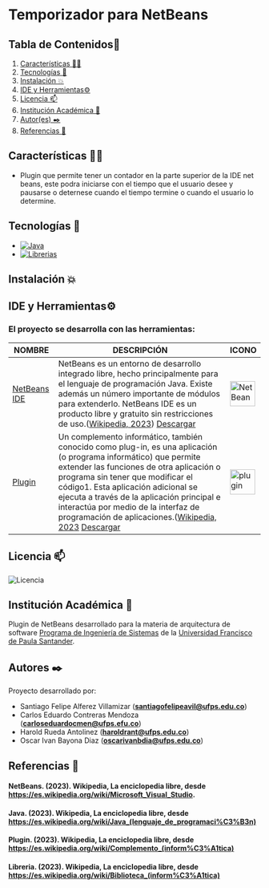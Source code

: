 # Temporizador para NetBeans 

## Tabla de Contenidos📑
1. [Características 👨‍💻](#características-)
2. [Tecnologías 👾](#tecnologías-)
3. [Instalación :boom:](instalación-boom)
4. [IDE y Herramientas⚙️](#ide-y-herramientas%EF%B8%8F)
5. [Licencia 📫](#licencia-)
6. [Institución Académica 🏫](#institución-académica-)
7. [Autor(es) ✒️](#autores-%EF%B8%8F)
8. [Referencias 📖](#referencias-)

## Características 👨‍💻
- Plugin que permite tener un contador en la parte superior de la IDE net beans, este podra iniciarse con el tiempo que el usuario desee y pausarse o deternese cuando el tiempo termine o cuando el usuario lo determine.


## Tecnologías 👾
- [![Java](https://img.shields.io/badge/Java-blue)](https://es.wikipedia.org/wiki/Java_(lenguaje_de_programaci%C3%B3n))
- [![Librerias](https://img.shields.io/badge/librerias-java)](https://sites.google.com/site/primerosistems/materias/algoritmos/librerias-java)

## Instalación :boom:


## IDE y Herramientas⚙️
### El proyecto se desarrolla con las herramientas:
|   	NOMBRE|   	DESCRIPCIÓN|    ICONO|
|---	|---	|---   |
|   	[NetBeans IDE](https://netbeans.apache.org/) | 	NetBeans es un entorno de desarrollo integrado libre, hecho principalmente para el lenguaje de programación Java. Existe además un número importante de módulos para extenderlo. NetBeans IDE​ es un producto libre y gratuito sin restricciones de uso.([Wikipedia, 2023](https://es.wikipedia.org/wiki/NetBeans)) [Descargar](https://netbeans.apache.org/download/index.html)|<img src="https://upload.wikimedia.org/wikipedia/commons/thumb/9/98/Apache_NetBeans_Logo.svg/800px-Apache_NetBeans_Logo.svg.png" height="50px" alt="NetBeans">| 
|   	[Plugin](https://plugins.netbeans.apache.org/) |  Un complemento informático, también conocido como plug-in, es una aplicación (o programa informático) que permite extender las funciones de otra aplicación o programa sin tener que modificar el código1​. Esta aplicación adicional se ejecuta a través de la aplicación principal e interactúa por medio de la interfaz de programación de aplicaciones.([Wikipedia, 2023](https://es.wikipedia.org/wiki/Complemento_(inform%C3%A1tica)) [Descargar](https://plugins.netbeans.apache.org/)|<img src="https://ithemes.com/wp-content/uploads/2017/05/what-is-a-plugin.png" height="50px" alt="plugin">|

## Licencia 📫
![Licencia](https://img.shields.io/badge/Licencia-MTI-blue)

## Institución Académica 🏫
Plugin de NetBeans desarrollado para la materia de arquitectura de software [Programa de Ingeniería de Sistemas](<https://ingsistemas.cloud.ufps.edu.co/>) de la [Universidad Francisco de Paula Santander](<https://ww2.ufps.edu.co/>).

## Autores ✒️
Proyecto desarrollado por:
- Santiago Felipe Alferez Villamizar (**santiagofelipeavil@ufps.edu.co**)
- Carlos Eduardo Contreras Mendoza (**carloseduardocmen@ufps.efu.co**)
- Harold Rueda Antolinez (**haroldrant@ufps.edu.co**)
- Oscar Ivan Bayona Diaz (**oscarivanbdia@ufps.edu.co**)

## Referencias 📖
#### NetBeans. (2023). Wikipedia, La enciclopedia libre, desde https://es.wikipedia.org/wiki/Microsoft_Visual_Studio.
#### Java. (2023). Wikipedia, La enciclopedia libre, desde https://es.wikipedia.org/wiki/Java_(lenguaje_de_programaci%C3%B3n)
#### Plugin. (2023). Wikipedia, La enciclopedia libre, desde https://es.wikipedia.org/wiki/Complemento_(inform%C3%A1tica)
#### Libreria. (2023). Wikipedia, La enciclopedia libre, desde https://es.wikipedia.org/wiki/Biblioteca_(inform%C3%A1tica)
